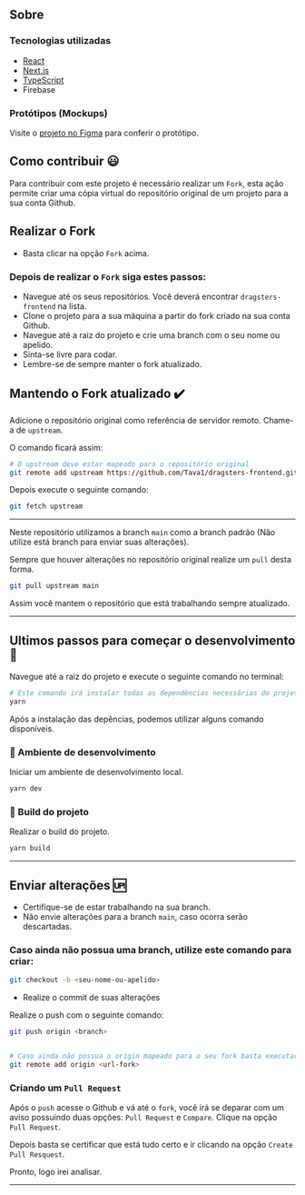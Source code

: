 ## Sobre

### Tecnologias utilizadas
- [React](https://pt-br.reactjs.org/)
- [Next.js](https://nextjs.org/)
- [TypeScript](https://www.typescriptlang.org/)
- Firebase

### Protótipos (Mockups)
Visite o [projeto no Figma](https://www.figma.com/file/5LgOPYORdN61Kw4Zl3BhhQ/Dragsters?node-id=0%3A1) para conferir o protótipo.


## Como contribuir :smiley:

Para contribuir com este projeto é necessário realizar um ```Fork```, esta ação permite criar uma cópia virtual do repositório original de um projeto para a sua conta Github.

## Realizar o Fork
- Basta clicar na opção ```Fork``` acima.

### Depois de realizar o ```Fork``` siga estes passos:
- Navegue até os seus repositórios. Você deverá encontrar ```dragsters-frontend``` na lista.
- Clone o projeto para a sua máquina a partir do fork criado na sua conta Github.
- Navegue até a raiz do projeto e crie uma branch com o seu nome ou apelido.
- Sinta-se livre para codar.
- Lembre-se de sempre manter o fork atualizado.

## Mantendo o Fork atualizado :heavy_check_mark:

Adicione o repositório original como referência de servidor remoto. Chame-a de ```upstream```. 

O comando ficará assim:

```bash
# O upstream deve estar mapeado para o repositório original
git remote add upstream https://github.com/Tava1/dragsters-frontend.git
```
Depois execute o seguinte comando:

```bash
git fetch upstream
```
<hr />

Neste repositório utilizamos a branch ```main``` como a branch padrão (Não utilize está branch para enviar suas alterações).

Sempre que houver alterações no repositório original realize um ```pull``` desta forma.

```bash
git pull upstream main
```
Assim você mantem o repositório que está trabalhando sempre atualizado.

<hr />

## Ultimos passos para começar o desenvolvimento :checkered_flag:
Navegue até a raiz do projeto e execute o seguinte comando no terminal:

```BASH
# Este comando irá instalar todas as dependências necessárias do projeto. 
yarn
```

Após a instalação das depências, podemos utilizar alguns comando disponíveis.

### :construction: Ambiente de desenvolvimento
Iniciar um ambiente de desenvolvimento local.
```BASH
yarn dev
```

### :wrench: Build do projeto
Realizar o build do projeto.
```BASH
yarn build
```

<hr />

## Enviar alterações :up:

- Certifique-se de estar trabalhando na sua branch.
- Não envie alterações para a branch ```main```, caso ocorra serão descartadas.

### Caso ainda não possua uma branch, utilize este comando para criar:

```bash
git checkout -b <seu-nome-ou-apelido>
```

- Realize o commit de suas alterações

Realize o push com o seguinte comando:

```bash
git push origin <branch>


# Caso ainda não possua o origin mapeado para o seu fork basta executar:
git remote add origin <url-fork>
```

### Criando um ```Pull Request```

Após o ```push``` acesse o Github e vá até o ```fork```, você irá se deparar com um aviso possuindo duas opções: ```Pull Request``` e ```Compare```. Clique na opção ```Pull Request```. 

Depois basta se certificar que está tudo certo e ir clicando na opção ```Create Pull Resquest```.

Pronto, logo irei analisar.

<hr />

